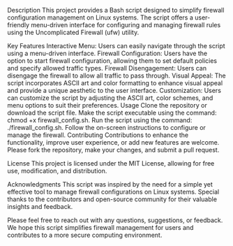 Description
This project provides a Bash script designed to simplify firewall configuration management on Linux systems. The script offers a user-friendly menu-driven interface for configuring and managing firewall rules using the Uncomplicated Firewall (ufw) utility.

Key Features
Interactive Menu: Users can easily navigate through the script using a menu-driven interface.
Firewall Configuration: Users have the option to start firewall configuration, allowing them to set default policies and specify allowed traffic types.
Firewall Disengagement: Users can disengage the firewall to allow all traffic to pass through.
Visual Appeal: The script incorporates ASCII art and color formatting to enhance visual appeal and provide a unique aesthetic to the user interface.
Customization: Users can customize the script by adjusting the ASCII art, color schemes, and menu options to suit their preferences.
Usage
Clone the repository or download the script file.
Make the script executable using the command: chmod +x firewall_config.sh.
Run the script using the command: ./firewall_config.sh.
Follow the on-screen instructions to configure or manage the firewall.
Contributing
Contributions to enhance the functionality, improve user experience, or add new features are welcome. Please fork the repository, make your changes, and submit a pull request.

License
This project is licensed under the MIT License, allowing for free use, modification, and distribution.

Acknowledgments
This script was inspired by the need for a simple yet effective tool to manage firewall configurations on Linux systems. Special thanks to the contributors and open-source community for their valuable insights and feedback.

Please feel free to reach out with any questions, suggestions, or feedback. We hope this script simplifies firewall management for users and contributes to a more secure computing environment.

